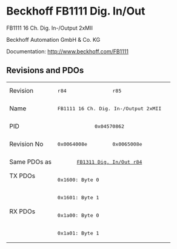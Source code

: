 # Beckhoff FB1111 Dig. In/Out

FB1111 16 Ch. Dig. In-/Output 2xMII

Beckhoff Automation GmbH & Co. KG

Documentation: <a href="http://www.beckhoff.com/FB1111">http://www.beckhoff.com/FB1111</a>

## Revisions and PDOs
<table>
<tr >
<td class="first">Revision</td>
<td ><pre>r84</pre></td>
<td ><pre>r85</pre></td>
</tr>
<tr >
<td class="first">Name</td>
<td  colspan=2 align="center"><pre>FB1111 16 Ch. Dig. In-/Output 2xMII</pre></td>
</tr>
<tr >
<td class="first">PID</td>
<td  colspan=2 align="center"><pre>0x04570862</pre></td>
</tr>
<tr >
<td class="first">Revision No</td>
<td ><pre>0x0064008e</pre></td>
<td ><pre>0x0065008e</pre></td>
</tr>
<tr >
<td class="first">Same PDOs as</td>
<td  colspan=2 align="center"><pre><a href="FB1311+Dig.+In%2FOut">FB1311 Dig. In/Out r84</a></pre></td>
</tr>
<tr class="txpdo pdosection">
<td class="first" rowspan=2 valign=top>TX PDOs</td>
<td colspan=2 align="left"><pre>0x1600: Byte 0</pre></td>
<td></td>
</tr>
<tr class="txpdo pdosection">
<td class="first" colspan=2 align="left"><pre>0x1601: Byte 1</pre></td>
</tr>
<tr class="rxpdo pdosection">
<td class="first" rowspan=2 valign=top>RX PDOs</td>
<td colspan=2 align="left"><pre>0x1a00: Byte 0</pre></td>
<td></td>
</tr>
<tr class="rxpdo pdosection">
<td class="first" colspan=2 align="left"><pre>0x1a01: Byte 1</pre></td>
</tr>
</table>
